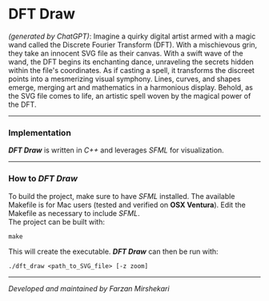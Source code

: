 <h1>DFT Draw</h1>

<i>(generated by ChatGPT)</i>: Imagine a quirky digital artist armed with a magic wand called the Discrete Fourier Transform (DFT). 
With a mischievous grin, they take an innocent SVG file as their canvas. With a swift wave of the wand, 
the DFT begins its enchanting dance, unraveling the secrets hidden within the file's coordinates. 
As if casting a spell, it transforms the discreet points into a mesmerizing visual symphony. 
Lines, curves, and shapes emerge, merging art and mathematics in a harmonious display. 
Behold, as the SVG file comes to life, an artistic spell woven by the magical power of the DFT.

---

<h3>Implementation</h3>

<b><i>DFT Draw</i></b> is written in <i>C++</i> and leverages <i>SFML</i> for visualization.

---

<h3>How to <b><i>DFT Draw</i></b></h3>

To build the project, make sure to have <i>SFML</i> installed. The available Makefile is for Mac users (tested and verified on <b>OSX Ventura</b>).
Edit the Makefile as necessary to include <i>SFML</i>.
<br>
The project can be built with:
```
make
```
This will create the executable.
<b><i>DFT Draw</i></b> can then be run with:
```
./dft_draw <path_to_SVG_file> [-z zoom]
```

---

<i>Developed and maintained by Farzan Mirshekari</i>
